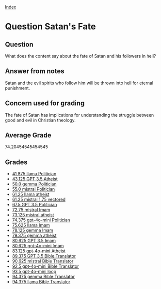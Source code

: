 
[Index](../../index.md)
# Question Satan's Fate
## Question
What does the content say about the fate of Satan and his followers in hell?

## Answer from notes
Satan and the evil spirits who follow him will be thrown into hell for eternal punishment.

## Concern used for grading
The fate of Satan has implications for understanding the struggle between good and evil in Christian theology.

## Average Grade
74.20454545454545

## Grades
 * [41.875 llama Politician](../answers/llama_Politician/Satan_s_Fate.md)
 * [43.125 GPT 3.5 Atheist](../answers/GPT_3.5_Atheist/Satan_s_Fate.md)
 * [50.0 gemma Politician](../answers/gemma_Politician/Satan_s_Fate.md)
 * [55.0 mistral Politician](../answers/mistral_Politician/Satan_s_Fate.md)
 * [61.25 llama atheist](../answers/llama_atheist/Satan_s_Fate.md)
 * [61.25 mistral 1.75 vectored](../answers/mistral_1.75_vectored/Satan_s_Fate.md)
 * [67.5 GPT 3.5 Politician](../answers/GPT_3.5_Politician/Satan_s_Fate.md)
 * [72.75 mistral Imam](../answers/mistral_Imam/Satan_s_Fate.md)
 * [73.125 mistral atheist](../answers/mistral_atheist/Satan_s_Fate.md)
 * [74.375 gpt-4o-mini Politician](../answers/gpt-4o-mini_Politician/Satan_s_Fate.md)
 * [75.625 llama Imam](../answers/llama_Imam/Satan_s_Fate.md)
 * [78.125 gemma Imam](../answers/gemma_Imam/Satan_s_Fate.md)
 * [79.375 gemma atheist](../answers/gemma_atheist/Satan_s_Fate.md)
 * [80.625 GPT 3.5 Imam](../answers/GPT_3.5_Imam/Satan_s_Fate.md)
 * [80.625 gpt-4o-mini Imam](../answers/gpt-4o-mini_Imam/Satan_s_Fate.md)
 * [83.125 gpt-4o-mini Atheist](../answers/gpt-4o-mini_Atheist/Satan_s_Fate.md)
 * [89.375 GPT 3.5 Bible Translator](../answers/GPT_3.5_Bible_Translator/Satan_s_Fate.md)
 * [90.625 mistral Bible Translator](../answers/mistral_Bible_Translator/Satan_s_Fate.md)
 * [92.5 gpt-4o-mini Bible Translator](../answers/gpt-4o-mini_Bible_Translator/Satan_s_Fate.md)
 * [93.5 gpt-4o-mini loop](../answers/gpt-4o-mini_loop/Satan_s_Fate.md)
 * [94.375 gemma Bible Translator](../answers/gemma_Bible_Translator/Satan_s_Fate.md)
 * [94.375 llama Bible Translator](../answers/llama_Bible_Translator/Satan_s_Fate.md)
